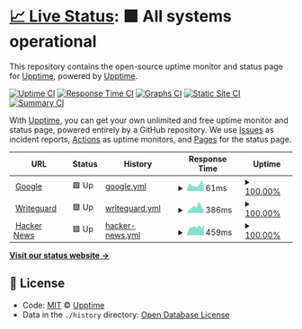 # [📈 Live Status](https://upptime.github.io/upptime): <!--live status--> **🟩 All systems operational**

This repository contains the open-source uptime monitor and status page for [Upptime](https://upptime.js.org), powered by [Upptime](https://github.com/upptime/upptime).

[![Uptime CI](https://github.com/koj-co/upptime/workflows/Uptime%20CI/badge.svg)](https://github.com/koj-co/upptime/actions?query=workflow%3A%22Uptime+CI%22)
[![Response Time CI](https://github.com/koj-co/upptime/workflows/Response%20Time%20CI/badge.svg)](https://github.com/koj-co/upptime/actions?query=workflow%3A%22Response+Time+CI%22)
[![Graphs CI](https://github.com/koj-co/upptime/workflows/Graphs%20CI/badge.svg)](https://github.com/koj-co/upptime/actions?query=workflow%3A%22Graphs+CI%22)
[![Static Site CI](https://github.com/koj-co/upptime/workflows/Static%20Site%20CI/badge.svg)](https://github.com/koj-co/upptime/actions?query=workflow%3A%22Static+Site+CI%22)
[![Summary CI](https://github.com/koj-co/upptime/workflows/Summary%20CI/badge.svg)](https://github.com/koj-co/upptime/actions?query=workflow%3A%22Summary+CI%22)

With [Upptime](https://upptime.js.org), you can get your own unlimited and free uptime monitor and status page, powered entirely by a GitHub repository. We use [Issues](https://github.com/upptime/upptime/issues) as incident reports, [Actions](https://github.com/upptime/upptime/actions) as uptime monitors, and [Pages](https://upptime.github.io/upptime) for the status page.

<!--start: status pages-->
<!-- This summary is generated by Upptime (https://github.com/upptime/upptime) -->
<!-- Do not edit this manually, your changes will be overwritten -->
<!-- prettier-ignore -->
| URL | Status | History | Response Time | Uptime |
| --- | ------ | ------- | ------------- | ------ |
| <img alt="" src="https://favicons.githubusercontent.com/www.google.com" height="13"> [Google](https://www.google.com) | 🟩 Up | [google.yml](https://github.com/djsnipa1/cuddly-spoon/commits/master/history/google.yml) | <details><summary><img alt="Response time graph" src="./graphs/google/response-time-week.png" height="20"> 61ms</summary><br><a href="https://djsnipa1.github.io/cuddly-spoon/history/google"><img alt="Response time 72" src="https://img.shields.io/endpoint?url=https%3A%2F%2Fraw.githubusercontent.com%2Fdjsnipa1%2Fcuddly-spoon%2Fmaster%2Fapi%2Fgoogle%2Fresponse-time.json"></a><br><a href="https://djsnipa1.github.io/cuddly-spoon/history/google"><img alt="24-hour response time 59" src="https://img.shields.io/endpoint?url=https%3A%2F%2Fraw.githubusercontent.com%2Fdjsnipa1%2Fcuddly-spoon%2Fmaster%2Fapi%2Fgoogle%2Fresponse-time-day.json"></a><br><a href="https://djsnipa1.github.io/cuddly-spoon/history/google"><img alt="7-day response time 61" src="https://img.shields.io/endpoint?url=https%3A%2F%2Fraw.githubusercontent.com%2Fdjsnipa1%2Fcuddly-spoon%2Fmaster%2Fapi%2Fgoogle%2Fresponse-time-week.json"></a><br><a href="https://djsnipa1.github.io/cuddly-spoon/history/google"><img alt="30-day response time 65" src="https://img.shields.io/endpoint?url=https%3A%2F%2Fraw.githubusercontent.com%2Fdjsnipa1%2Fcuddly-spoon%2Fmaster%2Fapi%2Fgoogle%2Fresponse-time-month.json"></a><br><a href="https://djsnipa1.github.io/cuddly-spoon/history/google"><img alt="1-year response time 72" src="https://img.shields.io/endpoint?url=https%3A%2F%2Fraw.githubusercontent.com%2Fdjsnipa1%2Fcuddly-spoon%2Fmaster%2Fapi%2Fgoogle%2Fresponse-time-year.json"></a></details> | <details><summary><a href="https://djsnipa1.github.io/cuddly-spoon/history/google">100.00%</a></summary><a href="https://djsnipa1.github.io/cuddly-spoon/history/google"><img alt="All-time uptime 100.00%" src="https://img.shields.io/endpoint?url=https%3A%2F%2Fraw.githubusercontent.com%2Fdjsnipa1%2Fcuddly-spoon%2Fmaster%2Fapi%2Fgoogle%2Fuptime.json"></a><br><a href="https://djsnipa1.github.io/cuddly-spoon/history/google"><img alt="24-hour uptime 100.00%" src="https://img.shields.io/endpoint?url=https%3A%2F%2Fraw.githubusercontent.com%2Fdjsnipa1%2Fcuddly-spoon%2Fmaster%2Fapi%2Fgoogle%2Fuptime-day.json"></a><br><a href="https://djsnipa1.github.io/cuddly-spoon/history/google"><img alt="7-day uptime 100.00%" src="https://img.shields.io/endpoint?url=https%3A%2F%2Fraw.githubusercontent.com%2Fdjsnipa1%2Fcuddly-spoon%2Fmaster%2Fapi%2Fgoogle%2Fuptime-week.json"></a><br><a href="https://djsnipa1.github.io/cuddly-spoon/history/google"><img alt="30-day uptime 100.00%" src="https://img.shields.io/endpoint?url=https%3A%2F%2Fraw.githubusercontent.com%2Fdjsnipa1%2Fcuddly-spoon%2Fmaster%2Fapi%2Fgoogle%2Fuptime-month.json"></a><br><a href="https://djsnipa1.github.io/cuddly-spoon/history/google"><img alt="1-year uptime 100.00%" src="https://img.shields.io/endpoint?url=https%3A%2F%2Fraw.githubusercontent.com%2Fdjsnipa1%2Fcuddly-spoon%2Fmaster%2Fapi%2Fgoogle%2Fuptime-year.json"></a></details>
| <img alt="" src="https://favicons.githubusercontent.com/www.writeguard.com" height="13"> [Writeguard](https://www.writeguard.com) | 🟩 Up | [writeguard.yml](https://github.com/djsnipa1/cuddly-spoon/commits/master/history/writeguard.yml) | <details><summary><img alt="Response time graph" src="./graphs/writeguard/response-time-week.png" height="20"> 386ms</summary><br><a href="https://djsnipa1.github.io/cuddly-spoon/history/writeguard"><img alt="Response time 432" src="https://img.shields.io/endpoint?url=https%3A%2F%2Fraw.githubusercontent.com%2Fdjsnipa1%2Fcuddly-spoon%2Fmaster%2Fapi%2Fwriteguard%2Fresponse-time.json"></a><br><a href="https://djsnipa1.github.io/cuddly-spoon/history/writeguard"><img alt="24-hour response time 354" src="https://img.shields.io/endpoint?url=https%3A%2F%2Fraw.githubusercontent.com%2Fdjsnipa1%2Fcuddly-spoon%2Fmaster%2Fapi%2Fwriteguard%2Fresponse-time-day.json"></a><br><a href="https://djsnipa1.github.io/cuddly-spoon/history/writeguard"><img alt="7-day response time 386" src="https://img.shields.io/endpoint?url=https%3A%2F%2Fraw.githubusercontent.com%2Fdjsnipa1%2Fcuddly-spoon%2Fmaster%2Fapi%2Fwriteguard%2Fresponse-time-week.json"></a><br><a href="https://djsnipa1.github.io/cuddly-spoon/history/writeguard"><img alt="30-day response time 386" src="https://img.shields.io/endpoint?url=https%3A%2F%2Fraw.githubusercontent.com%2Fdjsnipa1%2Fcuddly-spoon%2Fmaster%2Fapi%2Fwriteguard%2Fresponse-time-month.json"></a><br><a href="https://djsnipa1.github.io/cuddly-spoon/history/writeguard"><img alt="1-year response time 432" src="https://img.shields.io/endpoint?url=https%3A%2F%2Fraw.githubusercontent.com%2Fdjsnipa1%2Fcuddly-spoon%2Fmaster%2Fapi%2Fwriteguard%2Fresponse-time-year.json"></a></details> | <details><summary><a href="https://djsnipa1.github.io/cuddly-spoon/history/writeguard">100.00%</a></summary><a href="https://djsnipa1.github.io/cuddly-spoon/history/writeguard"><img alt="All-time uptime 99.65%" src="https://img.shields.io/endpoint?url=https%3A%2F%2Fraw.githubusercontent.com%2Fdjsnipa1%2Fcuddly-spoon%2Fmaster%2Fapi%2Fwriteguard%2Fuptime.json"></a><br><a href="https://djsnipa1.github.io/cuddly-spoon/history/writeguard"><img alt="24-hour uptime 100.00%" src="https://img.shields.io/endpoint?url=https%3A%2F%2Fraw.githubusercontent.com%2Fdjsnipa1%2Fcuddly-spoon%2Fmaster%2Fapi%2Fwriteguard%2Fuptime-day.json"></a><br><a href="https://djsnipa1.github.io/cuddly-spoon/history/writeguard"><img alt="7-day uptime 100.00%" src="https://img.shields.io/endpoint?url=https%3A%2F%2Fraw.githubusercontent.com%2Fdjsnipa1%2Fcuddly-spoon%2Fmaster%2Fapi%2Fwriteguard%2Fuptime-week.json"></a><br><a href="https://djsnipa1.github.io/cuddly-spoon/history/writeguard"><img alt="30-day uptime 99.47%" src="https://img.shields.io/endpoint?url=https%3A%2F%2Fraw.githubusercontent.com%2Fdjsnipa1%2Fcuddly-spoon%2Fmaster%2Fapi%2Fwriteguard%2Fuptime-month.json"></a><br><a href="https://djsnipa1.github.io/cuddly-spoon/history/writeguard"><img alt="1-year uptime 99.65%" src="https://img.shields.io/endpoint?url=https%3A%2F%2Fraw.githubusercontent.com%2Fdjsnipa1%2Fcuddly-spoon%2Fmaster%2Fapi%2Fwriteguard%2Fuptime-year.json"></a></details>
| <img alt="" src="https://favicons.githubusercontent.com/news.ycombinator.com" height="13"> [Hacker News](https://news.ycombinator.com) | 🟩 Up | [hacker-news.yml](https://github.com/djsnipa1/cuddly-spoon/commits/master/history/hacker-news.yml) | <details><summary><img alt="Response time graph" src="./graphs/hacker-news/response-time-week.png" height="20"> 459ms</summary><br><a href="https://djsnipa1.github.io/cuddly-spoon/history/hacker-news"><img alt="Response time 424" src="https://img.shields.io/endpoint?url=https%3A%2F%2Fraw.githubusercontent.com%2Fdjsnipa1%2Fcuddly-spoon%2Fmaster%2Fapi%2Fhacker-news%2Fresponse-time.json"></a><br><a href="https://djsnipa1.github.io/cuddly-spoon/history/hacker-news"><img alt="24-hour response time 478" src="https://img.shields.io/endpoint?url=https%3A%2F%2Fraw.githubusercontent.com%2Fdjsnipa1%2Fcuddly-spoon%2Fmaster%2Fapi%2Fhacker-news%2Fresponse-time-day.json"></a><br><a href="https://djsnipa1.github.io/cuddly-spoon/history/hacker-news"><img alt="7-day response time 459" src="https://img.shields.io/endpoint?url=https%3A%2F%2Fraw.githubusercontent.com%2Fdjsnipa1%2Fcuddly-spoon%2Fmaster%2Fapi%2Fhacker-news%2Fresponse-time-week.json"></a><br><a href="https://djsnipa1.github.io/cuddly-spoon/history/hacker-news"><img alt="30-day response time 455" src="https://img.shields.io/endpoint?url=https%3A%2F%2Fraw.githubusercontent.com%2Fdjsnipa1%2Fcuddly-spoon%2Fmaster%2Fapi%2Fhacker-news%2Fresponse-time-month.json"></a><br><a href="https://djsnipa1.github.io/cuddly-spoon/history/hacker-news"><img alt="1-year response time 424" src="https://img.shields.io/endpoint?url=https%3A%2F%2Fraw.githubusercontent.com%2Fdjsnipa1%2Fcuddly-spoon%2Fmaster%2Fapi%2Fhacker-news%2Fresponse-time-year.json"></a></details> | <details><summary><a href="https://djsnipa1.github.io/cuddly-spoon/history/hacker-news">100.00%</a></summary><a href="https://djsnipa1.github.io/cuddly-spoon/history/hacker-news"><img alt="All-time uptime 100.00%" src="https://img.shields.io/endpoint?url=https%3A%2F%2Fraw.githubusercontent.com%2Fdjsnipa1%2Fcuddly-spoon%2Fmaster%2Fapi%2Fhacker-news%2Fuptime.json"></a><br><a href="https://djsnipa1.github.io/cuddly-spoon/history/hacker-news"><img alt="24-hour uptime 100.00%" src="https://img.shields.io/endpoint?url=https%3A%2F%2Fraw.githubusercontent.com%2Fdjsnipa1%2Fcuddly-spoon%2Fmaster%2Fapi%2Fhacker-news%2Fuptime-day.json"></a><br><a href="https://djsnipa1.github.io/cuddly-spoon/history/hacker-news"><img alt="7-day uptime 100.00%" src="https://img.shields.io/endpoint?url=https%3A%2F%2Fraw.githubusercontent.com%2Fdjsnipa1%2Fcuddly-spoon%2Fmaster%2Fapi%2Fhacker-news%2Fuptime-week.json"></a><br><a href="https://djsnipa1.github.io/cuddly-spoon/history/hacker-news"><img alt="30-day uptime 100.00%" src="https://img.shields.io/endpoint?url=https%3A%2F%2Fraw.githubusercontent.com%2Fdjsnipa1%2Fcuddly-spoon%2Fmaster%2Fapi%2Fhacker-news%2Fuptime-month.json"></a><br><a href="https://djsnipa1.github.io/cuddly-spoon/history/hacker-news"><img alt="1-year uptime 100.00%" src="https://img.shields.io/endpoint?url=https%3A%2F%2Fraw.githubusercontent.com%2Fdjsnipa1%2Fcuddly-spoon%2Fmaster%2Fapi%2Fhacker-news%2Fuptime-year.json"></a></details>

<!--end: status pages-->

[**Visit our status website →**](https://upptime.github.io/upptime)

## 📄 License

- Code: [MIT](./LICENSE) © [Upptime](https://upptime.js.org)
- Data in the `./history` directory: [Open Database License](https://opendatacommons.org/licenses/odbl/1-0/)
